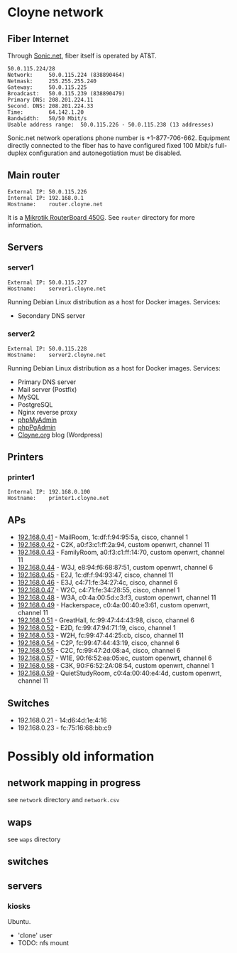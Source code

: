 # Cloyne network

## Fiber Internet

Through [Sonic.net](http://sonic.net/), fiber itself is operated by AT&T.

    50.0.115.224/28
    Network:     50.0.115.224 (838890464)
    Netmask:     255.255.255.240
    Gateway:     50.0.115.225
    Broadcast:   50.0.115.239 (838890479)
    Primary DNS: 208.201.224.11
    Second. DNS: 208.201.224.33
    Time:        64.142.1.20
    Bandwidth:   50/50 Mbit/s
    Usable address range:  50.0.115.226 - 50.0.115.238 (13 addresses)

Sonic.net network operations phone number is +1-877-706-662. Equipment directly connected to the fiber has to have configured fixed 100 Mbit/s full-duplex configuration and autonegotiation must be disabled.

## Main router

    External IP: 50.0.115.226
    Internal IP: 192.168.0.1
    Hostname:    router.cloyne.net

It is a [Mikrotik RouterBoard 450G](http://routerboard.com/RB450G). See `router` directory for more information.

## Servers

### server1 ###

    External IP: 50.0.115.227
    Hostname:    server1.cloyne.net

Running Debian Linux distribution as a host for Docker images. Services:
 * Secondary DNS server

### server2 ###

    External IP: 50.0.115.228
    Hostname:    server2.cloyne.net

Running Debian Linux distribution as a host for Docker images. Services:
 * Primary DNS server
 * Mail server (Postfix)
 * MySQL
 * PostgreSQL
 * Nginx reverse proxy
 * [phpMyAdmin](http://cloyne.net/phpmyadmin/)
 * [phpPgAdmin](http://cloyne.net/phppgadmin/)
 * [Cloyne.org](http://cloyne.org) blog (Wordpress)

## Printers

### printer1 ###

    Internal IP: 192.168.0.100
    Hostname:    printer1.cloyne.net

## APs

 * [192.168.0.41](http://192.168.0.41) - MailRoom, 1c:df:f:94:95:5a, cisco, channel 1
 * [192.168.0.42](http://192.168.0.42) - C2K, a0:f3:c1:ff:2a:94, custom openwrt, channel 11
 * [192.168.0.43](http://192.168.0.43) - FamilyRoom, a0:f3:c1:ff:14:70, custom openwrt, channel 11
 * [192.168.0.44](http://192.168.0.44) - W3J, e8:94:f6:68:87:51, custom openwrt, channel 6
 * [192.168.0.45](http://192.168.0.45) - E2J, 1c:df:f:94:93:47, cisco, channel 11
 * [192.168.0.46](http://192.168.0.46) - E3J, c4:71:fe:34:27:4c, cisco, channel 6
 * [192.168.0.47](http://192.168.0.47) - W2C, c4:71:fe:34:28:55, cisco, channel 1
 * [192.168.0.48](http://192.168.0.48) - W3A, c0:4a:00:5d:c3:f3, custom openwrt, channel 11
 * [192.168.0.49](http://192.168.0.49) - Hackerspace, c0:4a:00:40:e3:61, custom openwrt, channel 11
 * [192.168.0.51](http://192.168.0.51) - GreatHall, fc:99:47:44:43:98, cisco, channel 6
 * [192.168.0.52](http://192.168.0.52) - E2D, fc:99:47:94:71:19, cisco, channel 1
 * [192.168.0.53](http://192.168.0.53) - W2H, fc:99:47:44:25:cb, cisco, channel 11
 * [192.168.0.54](http://192.168.0.54) - C2P, fc:99:47:44:43:19, cisco, channel 6
 * [192.168.0.55](http://192.168.0.55) - C2C, fc:99:47:2d:08:a4, cisco, channel 6
 * [192.168.0.57](http://192.168.0.57) - W1E, 90:f6:52:ea:05:ec, custom openwrt, channel 6
 * [192.168.0.58](http://192.168.0.58) - C3K, 90:F6:52:2A:08:54, custom openwrt, channel 1
 * [192.168.0.59](http://192.168.0.59) - QuietStudyRoom, c0:4a:00:40:e4:4d, custom openwrt, channel 11

## Switches

 * 192.168.0.21 - 14:d6:4d:1e:4:16
 * 192.168.0.23 - fc:75:16:68:bb:c9

# Possibly old information

## network mapping in progress

see `network` directory and `network.csv`

## waps

see `waps` directory

## switches

## servers

### kiosks

Ubuntu.
- 'clone' user
- TODO: nfs mount
